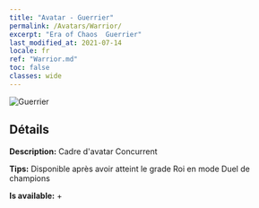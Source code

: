 ```yaml
---
title: "Avatar - Guerrier"
permalink: /Avatars/Warrior/
excerpt: "Era of Chaos  Guerrier"
last_modified_at: 2021-07-14
locale: fr
ref: "Warrior.md"
toc: false
classes: wide
---
```

 ![Guerrier](/images/a/avatarFrame_1.png)

## Détails

 **Description:** Cadre d'avatar Concurrent 

 **Tips:** Disponible après avoir atteint le grade Roi en mode Duel de champions 

 **Is available:**  + 

